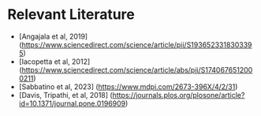 # Relevant Literature
- [Angajala et al, 2019] (https://www.sciencedirect.com/science/article/pii/S1936523318303395)
- [Iacopetta et al, 2012] (https://www.sciencedirect.com/science/article/abs/pii/S1740676512000211)
- [Sabbatino et al, 2023] (https://www.mdpi.com/2673-396X/4/2/31)
- [Davis, Tripathi, et al, 2018] (https://journals.plos.org/plosone/article?id=10.1371/journal.pone.0196909)

